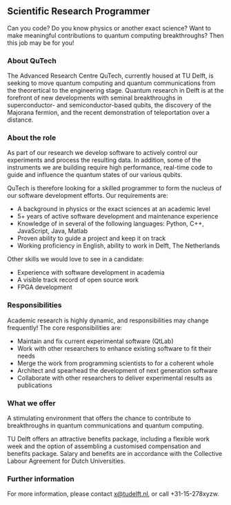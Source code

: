 ## Scientific Research Programmer

Can you code? Do you know physics or another exact science? Want to make
meaningful contributions to quantum computing breakthroughs?  Then this job
may be for you!

### About QuTech

The Advanced Research Centre QuTech, currently housed at TU Delft, is
seeking to move quantum computing and quantum communications from the
theorertical to the engineering stage.  Quantum research in Delft is at the
forefront of new developments with seminal breakthroughs in superconductor-
and semiconductor-based qubits, the discovery of the Majorana fermion, and
the recent demonstration of teleportation over a distance.

### About the role

As part of our research we develop software to actively control our
experiments and process the resulting data.  In addition, some of the
instruments we are building require high performance, real-time code to
guide and influence the quantum states of our various qubits.

QuTech is therefore looking for a skilled programmer to form the nucleus of
our software development efforts.  Our requirements are:

 * A background in physics or the exact sciences at an academic level
 * 5+ years of active software development and maintenance experience
 * Knowledge of in several of the following languages: Python, C++, 
   JavaScript, Java, Matlab
 * Proven ability to guide a project and keep it on track
 * Working proficiency in English, ability to work in Delft, The Netherlands

Other skills we would love to see in a candidate:

 * Experience with software development in academia
 * A visible track record of open source work
 * FPGA development

### Responsibilities

Academic research is highly dynamic, and responsibilities may change
frequently! The core responsibilities are:

 * Maintain and fix current experimental software (QtLab)
 * Work with other researchers to enhance existing software to fit their
   needs
 * Merge the work from programming scientists to for a coherent whole
 * Architect and spearhead the development of next generation software
 * Collaborate with other researchers to deliver experimental results as
   publications

### What we offer
A stimulating environment that offers the chance to contribute to
breakthroughs in quantum communications and quantum computing. 

TU Delft offers an attractive benefits package, including a flexible work
week and the option of assembling a customised compensation and benefits
package. Salary and benefits are in accordance with the Collective Labour
Agreement for Dutch Universities.

### Further information
For more information, please contact x@tudelft.nl, or call +31-15-278xyzw. 